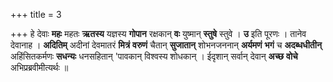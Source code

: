 +++
title = 3

+++
हे देवाः **महः** महतः **ऋतस्य** यज्ञस्य **गोपान** रक्षकान् **वः** युष्मान् **स्तुषे** स्तुवे । **उ** इति पूरणः । तानेव देवानाह । **अदितिम्** अदीनां देवमातरं **मित्रं** **वरुणं** चैतान् **सुजातान्** शोभनजननान् **अर्यमणं** **भगं** च **अदब्धधीतीन्** अहिंसितकर्मणः **सधन्यः** धनसहितान् 'पावकान् विश्वस्य शोधकान् । ईदृशान् सर्वान् देवान् **अच्छ** **वोचे** अभिप्रब्रवीमीत्यर्थः ॥